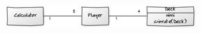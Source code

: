 <img src="https://github.com/AnttiLammi/otm-harjoitustyo/blob/master/dokumentaatio/kuvat/Luokkakaavio.png" width="840">
